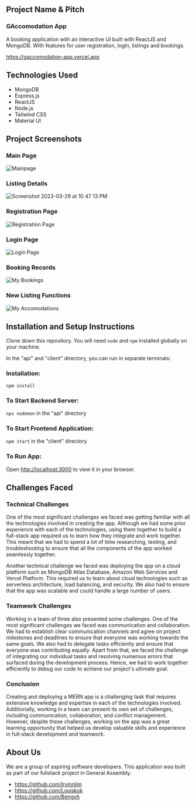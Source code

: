 ## Project Name & Pitch

### GAccomodation App

A booking application with an interactive UI built with ReactJS and MongoDB. With features for user registration, login, listings and bookings. 

https://gaccomodation-app.vercel.app

## Technologies Used

- MongoDB
- Express.js
- ReactJS
- Node.js
- Tailwind CSS
- Material UI

## Project Screenshots

### Main Page
![Mainpage](https://user-images.githubusercontent.com/115003549/228578782-91b221ff-306e-4352-a305-1dc3c72da577.png)

### Listing Details
![Screenshot 2023-03-29 at 10 47 13 PM](https://user-images.githubusercontent.com/115003549/228579369-d87c98e8-241c-4c52-bdff-a2a78a406115.png)

### Registration Page
![Registration Page](https://user-images.githubusercontent.com/115003549/228579726-0885802f-16ea-41cf-b048-1d350ffe0e85.png)

### Login Page
![Login Page](https://user-images.githubusercontent.com/115003549/228579826-b8c9029a-a5f2-4cb2-be42-6d5f6f858a4a.png)

### Booking Records
![My Bookings](https://user-images.githubusercontent.com/115003549/228579929-ece8db8f-35d9-4873-b378-fc47664ac000.png)

### New Listing Functions
![My Accomodations](https://user-images.githubusercontent.com/115003549/228580155-759708c7-23d1-44df-8d51-98c9e2aa52ae.png)

## Installation and Setup Instructions

Clone down this repository. You will need `node` and `npm` installed globally on your machine.  

In the "api" and "client" directory, you can run in separate terminals:

### Installation:

`npm install`

### To Start Backend Server:

`npx nodemon` in the "api" directory

### To Start Frontend Application:

`npm start` in the "client" directory

### To Run App:
Open [http://localhost:3000](http://localhost:3000) to view it in your browser.

## Challenges Faced

### Technical Challenges

One of the most significant challenges we faced was getting familiar with all the technologies involved in creating the app. Although we had some prior experience with each of the technologies, using them together to build a full-stack app required us to learn how they integrate and work together. This meant that we had to spend a lot of time researching, testing, and troubleshooting to ensure that all the components of the app worked seamlessly together.

Another technical challenge we faced was deploying the app on a cloud platform such as MongoDB Atlas Database, Amazon Web Services and Vercel Platform. This required us to learn about cloud technologies such as serverless architecture, load balancing, and security. We also had to ensure that the app was scalable and could handle a large number of users.

### Teamwork Challenges

Working in a team of three also presented some challenges. One of the most significant challenges we faced was communication and collaboration. We had to establish clear communication channels and agree on project milestones and deadlines to ensure that everyone was working towards the same goals. We also had to delegate tasks efficiently and ensure that everyone was contributing equally. Apart from that, we faced the challenge of integrating our individual tasks and resolving numerous errors that surfaced during the development process. Hence, we had to work together efficiently to debug our code to achieve our project's ultimate goal.

### Conclusion
Creating and deploying a MERN app is a challenging task that requires extensive knowledge and expertise in each of the technologies involved. Additionally, working in a team can present its own set of challenges, including communication, collaboration, and conflict management. However, despite these challenges, working on the app was a great learning opportunity that helped us develop valuable skills and experience in full-stack development and teamwork.

## About Us

We are a group of aspiring software developers. This application was built as part of our fullstack project in General Assembly. 
- https://github.com/Irvinnlim
- https://github.com/Louiskok
- https://github.com/Bengyh
